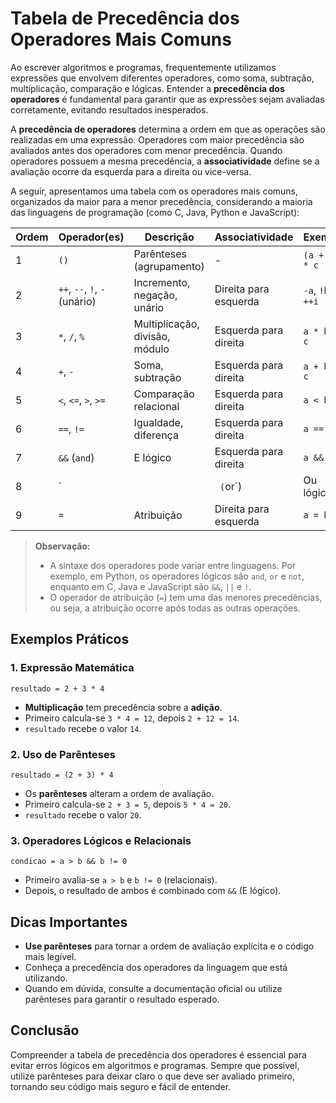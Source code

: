 
# Tabela de Precedência dos Operadores Mais Comuns

Ao escrever algoritmos e programas, frequentemente utilizamos expressões que envolvem diferentes operadores, como soma, subtração, multiplicação, comparação e lógicas. Entender a **precedência dos operadores** é fundamental para garantir que as expressões sejam avaliadas corretamente, evitando resultados inesperados.

A **precedência de operadores** determina a ordem em que as operações são realizadas em uma expressão. Operadores com maior precedência são avaliados antes dos operadores com menor precedência. Quando operadores possuem a mesma precedência, a **associatividade** define se a avaliação ocorre da esquerda para a direita ou vice-versa.

A seguir, apresentamos uma tabela com os operadores mais comuns, organizados da maior para a menor precedência, considerando a maioria das linguagens de programação (como C, Java, Python e JavaScript):

| Ordem | Operador(es)                | Descrição                        | Associatividade      | Exemplo             |
|-------|-----------------------------|----------------------------------|---------------------|---------------------|
| 1     | `()`                        | Parênteses (agrupamento)         | -                   | `(a + b) * c`       |
| 2     | `++`, `--`, `!`, `-` (unário)| Incremento, negação, unário      | Direita para esquerda| `-a`, `!b`, `++i`   |
| 3     | `*`, `/`, `%`               | Multiplicação, divisão, módulo   | Esquerda para direita| `a * b / c`         |
| 4     | `+`, `-`                    | Soma, subtração                  | Esquerda para direita| `a + b - c`         |
| 5     | `<`, `<=`, `>`, `>=`        | Comparação relacional            | Esquerda para direita| `a < b`             |
| 6     | `==`, `!=`                  | Igualdade, diferença             | Esquerda para direita| `a == b`            |
| 7     | `&&` (`and`)                | E lógico                         | Esquerda para direita| `a && b`            |
| 8     | `||` (`or`)                 | Ou lógico                        | Esquerda para direita| `a || b`            |
| 9     | `=`                         | Atribuição                       | Direita para esquerda| `a = b`             |

> **Observação:**  
> - A sintaxe dos operadores pode variar entre linguagens. Por exemplo, em Python, os operadores lógicos são `and`, `or` e `not`, enquanto em C, Java e JavaScript são `&&`, `||` e `!`.
> - O operador de atribuição (`=`) tem uma das menores precedências, ou seja, a atribuição ocorre após todas as outras operações.

## Exemplos Práticos

### 1. Expressão Matemática

```pseudo
resultado = 2 + 3 * 4
```
- **Multiplicação** tem precedência sobre a **adição**.
- Primeiro calcula-se `3 * 4 = 12`, depois `2 + 12 = 14`.
- `resultado` recebe o valor `14`.

### 2. Uso de Parênteses

```pseudo
resultado = (2 + 3) * 4
```
- Os **parênteses** alteram a ordem de avaliação.
- Primeiro calcula-se `2 + 3 = 5`, depois `5 * 4 = 20`.
- `resultado` recebe o valor `20`.

### 3. Operadores Lógicos e Relacionais

```pseudo
condicao = a > b && b != 0
```
- Primeiro avalia-se `a > b` e `b != 0` (relacionais).
- Depois, o resultado de ambos é combinado com `&&` (E lógico).

## Dicas Importantes

- **Use parênteses** para tornar a ordem de avaliação explícita e o código mais legível.
- Conheça a precedência dos operadores da linguagem que está utilizando.
- Quando em dúvida, consulte a documentação oficial ou utilize parênteses para garantir o resultado esperado.

## Conclusão

Compreender a tabela de precedência dos operadores é essencial para evitar erros lógicos em algoritmos e programas. Sempre que possível, utilize parênteses para deixar claro o que deve ser avaliado primeiro, tornando seu código mais seguro e fácil de entender.
```
